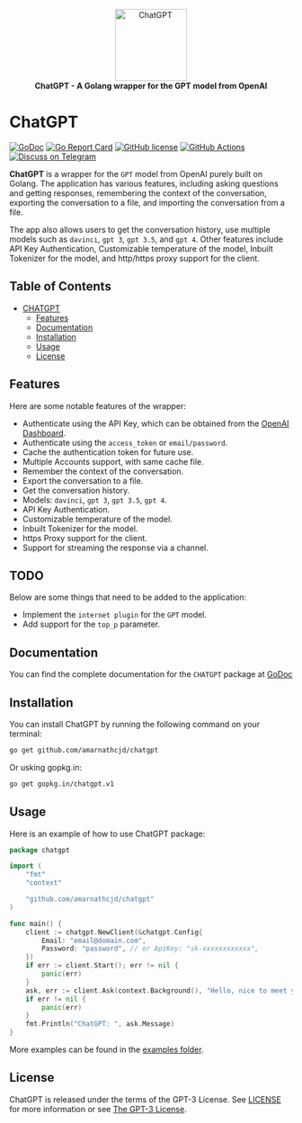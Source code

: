 <p align="center">
    <a href="https://github.com/amarnathcjd/chatgpt">
        <img src="https://i.imgur.com/isfTY5X.png" alt="ChatGPT" width="128">
    </a>
    <br>
    <b>ChatGPT - A Golang wrapper for the GPT model from OpenAI</b>
</p>

# ChatGPT


[![GoDoc](https://godoc.org/github.com/amarnathcjd/chatgpt?status.svg)](https://godoc.org/github.com/amarnathcjd/chatgpt)
[![Go Report Card](https://goreportcard.com/badge/github.com/amarnathcjd/chatgpt)](https://goreportcard.com/report/github.com/amarnathcjd/chatgpt)
[![GitHub license](https://img.shields.io/github/license/amarnathcjd/chatgpt)](nhttps://github.com/amarnathcjd/chatgpt/blob/master/LICENSE)
[![GitHub Actions](https://github.com/tucnak/telebot/actions/workflows/go.yml/badge.svg)](https://github.com/tucnak/telebot/actions)
[![Discuss on Telegram](https://img.shields.io/badge/telegram-discuss-0088cc.svg)](https://t.me/rosexchat)

**ChatGPT** is a wrapper for the `GPT` model from OpenAI purely built on Golang. The application has various features, including asking questions and getting responses, remembering the context of the conversation, exporting the conversation to a file, and importing the conversation from a file. 

The app also allows users to get the conversation history, use multiple models such as `davinci`, `gpt 3`, `gpt 3.5`, and `gpt 4`. Other features include API Key Authentication, Customizable temperature of the model, Inbuilt Tokenizer for the model, and http/https proxy support for the client. 

## Table of Contents

- [CHATGPT](#chatgpt)
  - [Features](#features)
  - [Documentation](#documentation)
  - [Installation](#installation)
  - [Usage](#usage)
  - [License](#license)

## Features
Here are some notable features of the wrapper:

- Authenticate using the API Key, which can be obtained from the [OpenAI Dashboard](https://beta.openai.com/).
- Authenticate using the `access_token` or `email/password`.
- Cache the authentication token for future use.
- Multiple Accounts support, with same cache file.
- Remember the context of the conversation.
- Export the conversation to a file.
- Get the conversation history.
- Models: `davinci`, `gpt 3`, `gpt 3.5`, `gpt 4`.
- API Key Authentication.
- Customizable temperature of the model.
- Inbuilt Tokenizer for the model.
- https Proxy support for the client.
- Support for streaming the response via a channel.

## TODO
Below are some things that need to be added to the application:

- Implement the `internet plugin` for the `GPT` model.
- Add support for the `top_p` parameter.

## Documentation

You can find the complete documentation for the `CHATGPT` package at [GoDoc](https://godoc.org/github.com/amarnathcjd/chatgpt)
## Installation

You can install ChatGPT by running the following command on your terminal:

```bash
go get github.com/amarnathcjd/chatgpt
```
Or usking gopkg.in:

```bash
go get gopkg.in/chatgpt.v1
```

## Usage

Here is an example of how to use ChatGPT package:

```go
package chatgpt

import (
    "fmt"
    "context"

    "github.com/amarnathcjd/chatgpt"
)

func main() {
    client := chatgpt.NewClient(&chatgpt.Config{
        Email: "email@domain.com",
        Password: "password", // or ApiKey: "sk-xxxxxxxxxxxx",
    })
    if err := client.Start(); err != nil {
        panic(err) 
    }
    ask, err := client.Ask(context.Background(), "Hello, nice to meet you")
    if err != nil {
        panic(err)
    }
    fmt.Println("ChatGPT: ", ask.Message)
}

```

More examples can be found in the [examples folder](https//github.com/amarnathcjd/chatgpt/tree/master/examples).

## License

ChatGPT is released under the terms of the GPT-3 License. See [LICENSE](https://github.com/amarnathcjd/chatgpt/blob/master/LICENSE) for more information or see [The GPT-3 License](https://openai.com/blog/gpt-3-license/).

